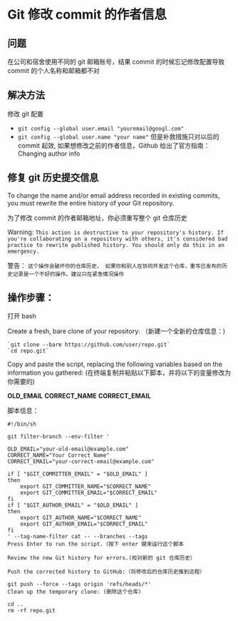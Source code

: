 # Git 修改 commit 的作者信息

## 问题
在公司和宿舍使用不同的 git 邮箱账号，结果 commit 的时候忘记修改配置导致 commit 的个人名称和邮箱都不对

## 解决方法
修改 git 配置
* `git config --global user.email "youremail@googl.com"`
* `git config --global user.name "your name"`
但是补救措施只对以后的 commit 起效, 如果想修改之前的作者信息，Github 给出了官方指南：Changing author info

## 修复 git 历史提交信息
To change the name and/or email address recorded in existing commits, you must rewrite the entire history of your Git repository.

为了修改 commit 的作者邮箱地址，你必须重写整个 git 仓库历史

Warning: `This action is destructive to your repository's history. If you're collaborating on a repository with others, it's considered bad practice to rewrite published history. You should only do this in an emergency.`

警告： `这个操作会破坏你的仓库历史， 如果你和别人在协同开发这个仓库，重写已发布的历史记录是一个不好的操作。建议只在紧急情况操作`

## 操作步骤：
打开 bash

Create a fresh, bare clone of your repository: （新建一个全新的仓库信息：)

    `git clone --bare https://github.com/user/repo.git`
    `cd repo.git`
Copy and paste the script, replacing the following variables based on the information you gathered: (在终端复制并粘贴以下脚本，并将以下的变量修改为你需要的)

**OLD_EMAIL**
**CORRECT_NAME**
**CORRECT_EMAIL**

脚本信息：
```
#!/bin/sh

git filter-branch --env-filter '

OLD_EMAIL="your-old-email@example.com"
CORRECT_NAME="Your Correct Name"
CORRECT_EMAIL="your-correct-email@example.com"

if [ "$GIT_COMMITTER_EMAIL" = "$OLD_EMAIL" ]
then
    export GIT_COMMITTER_NAME="$CORRECT_NAME"
    export GIT_COMMITTER_EMAIL="$CORRECT_EMAIL"
fi
if [ "$GIT_AUTHOR_EMAIL" = "$OLD_EMAIL" ]
then
    export GIT_AUTHOR_NAME="$CORRECT_NAME"
    export GIT_AUTHOR_EMAIL="$CORRECT_EMAIL"
fi
' --tag-name-filter cat -- --branches --tags
Press Enter to run the script.（按下 enter 键来运行这个脚本

Review the new Git history for errors.(校对新的 git 仓库历史）

Push the corrected history to GitHub:（将修改后的仓库历史推到远程）

git push --force --tags origin 'refs/heads/*'
Clean up the temporary clone: (删除这个仓库)

cd ..
rm -rf repo.git
```
